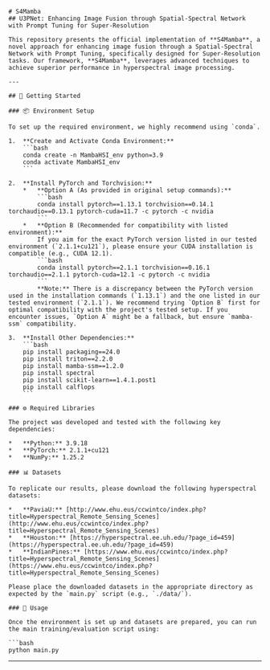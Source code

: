 ```
# S4Mamba
## U3PNet: Enhancing Image Fusion through Spatial-Spectral Network with Prompt Tuning for Super-Resolution

This repository presents the official implementation of **S4Mamba**, a novel approach for enhancing image fusion through a Spatial-Spectral Network with Prompt Tuning, specifically designed for Super-Resolution tasks. Our framework, **S4Mamba**, leverages advanced techniques to achieve superior performance in hyperspectral image processing.

---

## 🚀 Getting Started

### 📦 Environment Setup

To set up the required environment, we highly recommend using `conda`.

1.  **Create and Activate Conda Environment:**
    ```bash
    conda create -n MambaHSI_env python=3.9
    conda activate MambaHSI_env
    ```

2.  **Install PyTorch and Torchvision:**
    *   **Option A (As provided in original setup commands):**
        ```bash
        conda install pytorch==1.13.1 torchvision==0.14.1 torchaudio==0.13.1 pytorch-cuda=11.7 -c pytorch -c nvidia
        ```
    *   **Option B (Recommended for compatibility with listed environment):**
        If you aim for the exact PyTorch version listed in our tested environment (`2.1.1+cu121`), please ensure your CUDA installation is compatible (e.g., CUDA 12.1).
        ```bash
        conda install pytorch==2.1.1 torchvision==0.16.1 torchaudio==2.1.1 pytorch-cuda=12.1 -c pytorch -c nvidia
        ```
        **Note:** There is a discrepancy between the PyTorch version used in the installation commands (`1.13.1`) and the one listed in our tested environment (`2.1.1`). We recommend trying `Option B` first for optimal compatibility with the project's tested setup. If you encounter issues, `Option A` might be a fallback, but ensure `mamba-ssm` compatibility.

3.  **Install Other Dependencies:**
    ```bash
    pip install packaging==24.0
    pip install triton==2.2.0
    pip install mamba-ssm==1.2.0
    pip install spectral
    pip install scikit-learn==1.4.1.post1
    pip install calflops
    ```

### ⚙️ Required Libraries

The project was developed and tested with the following key dependencies:

*   **Python:** 3.9.18
*   **PyTorch:** 2.1.1+cu121
*   **NumPy:** 1.25.2

### 📊 Datasets

To replicate our results, please download the following hyperspectral datasets:

*   **PaviaU:** [http://www.ehu.eus/ccwintco/index.php?title=Hyperspectral_Remote_Sensing_Scenes](http://www.ehu.eus/ccwintco/index.php?title=Hyperspectral_Remote_Sensing_Scenes)
*   **Houston:** [https://hyperspectral.ee.uh.edu/?page_id=459](https://hyperspectral.ee.uh.edu/?page_id=459)
*   **IndianPines:** [https://www.ehu.eus/ccwintco/index.php?title=Hyperspectral_Remote_Sensing_Scenes](https://www.ehu.eus/ccwintco/index.php?title=Hyperspectral_Remote_Sensing_Scenes)

Please place the downloaded datasets in the appropriate directory as expected by the `main.py` script (e.g., `./data/`).

### 🚀 Usage

Once the environment is set up and datasets are prepared, you can run the main training/evaluation script using:

```bash
python main.py
```

---

